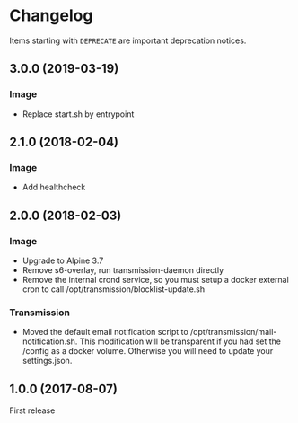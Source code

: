 # Changelog

Items starting with `DEPRECATE` are important deprecation notices.

## 3.0.0 (2019-03-19)

### Image

- Replace start.sh by entrypoint

## 2.1.0 (2018-02-04)

### Image

+ Add healthcheck

## 2.0.0 (2018-02-03)

### Image

+ Upgrade to Alpine 3.7
+ Remove s6-overlay, run transmission-daemon directly
+ Remove the internal crond service, so you must setup a docker external cron to call /opt/transmission/blocklist-update.sh

### Transmission

* Moved the default email notification script to /opt/transmission/mail-notification.sh. This modification will be transparent if you had set the /config as a docker volume. Otherwise you will need to update your settings.json.

## 1.0.0 (2017-08-07)

First release
